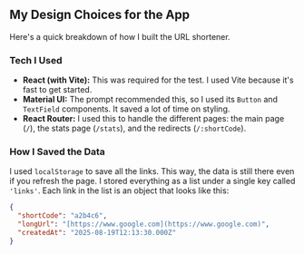 ## My Design Choices for the App

Here's a quick breakdown of how I built the URL shortener.

### Tech I Used

* **React (with Vite):** This was required for the test. I used Vite because it's fast to get started.
* **Material UI:** The prompt recommended this, so I used its `Button` and `TextField` components. It saved a lot of time on styling.
* **React Router:** I used this to handle the different pages: the main page (`/`), the stats page (`/stats`), and the redirects (`/:shortCode`).

### How I Saved the Data

I used `localStorage` to save all the links. This way, the data is still there even if you refresh the page. I stored everything as a list under a single key called `'links'`. Each link in the list is an object that looks like this:

```json
{
  "shortCode": "a2b4c6",
  "longUrl": "[https://www.google.com](https://www.google.com)",
  "createdAt": "2025-08-19T12:13:30.000Z"
}
